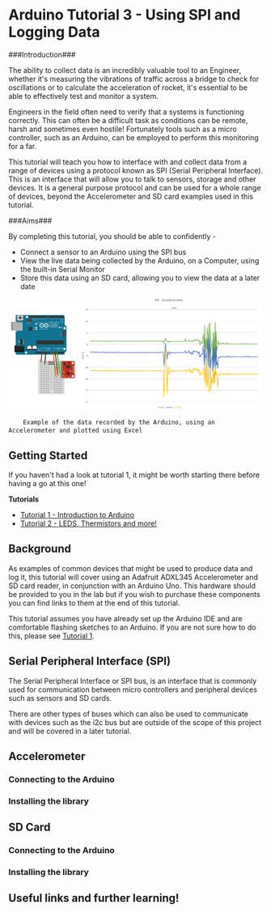 # Arduino Tutorial 3 - Using SPI and Logging Data #

###Introduction###

The ability to collect data is an incredibly valuable tool to an Engineer, whether it's measuring the vibrations of traffic across a bridge to check for oscillations or to calculate the acceleration of rocket, it's essential to be able to effectively test and monitor a system.

Engineers in the field often need to verify that a systems is functioning correctly. This can often be a difficult task as conditions can be remote, harsh and sometimes even hostile! Fortunately tools such as a micro controller, such as an Arduino, can be employed to perform this monitoring for a far.

This tutorial will teach you how to interface with and collect data from a range of devices using a protocol known as SPI (Serial Peripheral Interface). This is an interface that will allow you to talk to sensors, storage and other devices. It is a general purpose protocol and can be used for a whole range of devices, beyond the Accelerometer and SD card examples used in this tutorial.

###Aims###

By completing this tutorial, you should be able to confidently -

- Connect a sensor to an Arduino using the SPI bus
- View the live data being collected by the Arduino, on a Computer, using the built-in Serial Monitor
- Store this data using an SD card, allowing you to view the data at a later date

<div style="text-align:center"><img src ="https://github.com/Bucknalla/Arduino-Tutorials/blob/master/img/accelerometer-arduino.png" /></div>

        Example of the data recorded by the Arduino, using an Accelerometer and plotted using Excel


## Getting Started ##

If you haven't had a look at tutorial 1, it might be worth starting there before having a go at this one!

**Tutorials**
  - [Tutorial 1 - Introduction to Arduino](BROKEN)
  - [Tutorial 2 - LEDS, Thermistors and more!](BROKEN)

## Background ##

As examples of common devices that might be used to produce data and log it, this tutorial will cover using an Adafruit ADXL345 Accelerometer and SD card reader, in conjunction with an Arduino Uno. This hardware should be provided to you in the lab but if you wish to purchase these components you can find links to them at the end of this tutorial.

This tutorial assumes you have already set up the Arduino IDE and are comfortable flashing sketches to an Arduino. If you are not sure how to do this, please see [Tutorial 1](BROKEN).

## Serial Peripheral Interface (SPI) ##

The Serial Peripheral Interface or SPI bus, is an interface that is commonly used for communication between micro controllers and peripheral devices such as sensors and SD cards.


There are other types of buses which can also be used to communicate with devices such as the i2c bus but are outside of the scope of this project and will be covered in a later tutorial.



## Accelerometer ##

### Connecting to the Arduino ###

### Installing the library ###

## SD Card ##

### Connecting to the Arduino ###

### Installing the library ###

## Useful links and further learning! ##

####
